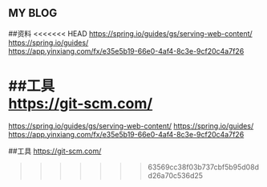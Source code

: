 ## MY BLOG

##资料
<<<<<<< HEAD
https://spring.io/guides/gs/serving-web-content/  
https://spring.io/guides/  
https://app.yinxiang.com/fx/e35e5b19-66e0-4af4-8c3e-9cf20c4a7f26  
   
##工具  
https://git-scm.com/   
=======
https://spring.io/guides/gs/serving-web-content/
https://spring.io/guides/
https://app.yinxiang.com/fx/e35e5b19-66e0-4af4-8c3e-9cf20c4a7f26

##工具
https://git-scm.com/ 
>>>>>>> 63569cc38f03b737cbf5b95d08dd26a70c536d25
